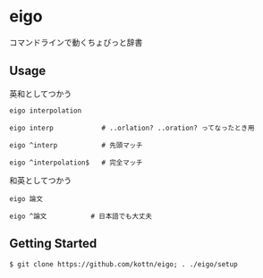 # eigo
コマンドラインで動くちょびっと辞書

## Usage
英和としてつかう
```
eigo interpolation

eigo interp            # ..orlation? ..oration? ってなったとき用

eigo ^interp           # 先頭マッチ

eigo ^interpolation$   # 完全マッチ
```

和英としてつかう
```
eigo 論文

eigo ^論文           # 日本語でも大丈夫
```

## Getting Started
```
$ git clone https://github.com/kottn/eigo; . ./eigo/setup
```
